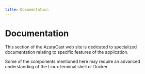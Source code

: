```yaml
---
title: Documentation
---
```


# Documentation

This section of the AzuraCast web site is dedicated to specialized documentation relating to specific features of the application.

Some of the components mentioned here may require an advanced understanding of the Linux terminal shell or Docker.